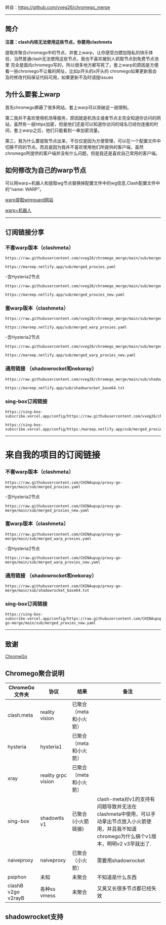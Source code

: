 转自：https://github.com/vveg26/chromego_merge

---
## 简介
**注意：clash内核无法使用这些节点，你要用clashmeta**

提取并聚合chromego中的节点，并套上warp，让你感受白嫖加隐私的快乐体验，当然普通clash无法使用这些节点，我也不喜欢被别人抓取节点到免费节点池里
完全是面向chromego写的，所以很多地方都写死了。套上warp的原因是方便看一些chromego不让看的网址，比如p开头的x开头的
chromego如果更新我会及时修改代码保证代码可用，如果更新不及时请提issues
## 为什么要套上warp
首先chromego屏蔽了很多网站，套上warp可以突破这一层限制。

第二我并不喜欢使用机场等服务，原因就是机场主或者节点主完全知道你访问的网站，虽然有一层https加密，但是他们还是可以知道你访问的域名已经你连接的时间，套上warp之后，他们只能看到一串加密流量。

第三，我为什么要提取节点出来，不仅仅是因为方便管理，可以在一个配置文件中切换不同的节点。而且是因为我并不喜欢使用他们所提供的客户端，虽然chromego所提供的客户端并没有什么问题，但是我还是喜欢自己常用的客户端。

## 如何修改为自己的warp节点
可以用warp+机器人和提取wg节点替换掉配置文件中的wg信息,Clash配置文件中的“name: WARP”。

[warp提取wireguard网站](https://replit.com/@misaka-blog/wgcf-profile-generator)

[warp+机器人](https://t.me/generatewarpplusbot)

---
## 订阅链接分享
### 不套warp版本（clashmeta）
```
https://raw.githubusercontent.com/vveg26/chromego_merge/main/sub/merged_proxies.yaml
```
```
https://mareep.netlify.app/sub/merged_proxies.yaml
```

-含Hysteria2节点
```
https://raw.githubusercontent.com/vveg26/chromego_merge/main/sub/merged_proxies_new.yaml
```
```
https://mareep.netlify.app/sub/merged_proxies_new.yaml
```

### 套warp版本（clashmeta）
```
https://raw.githubusercontent.com/vveg26/chromego_merge/main/sub/merged_warp_proxies.yaml
```
```
https://mareep.netlify.app/sub/merged_warp_proxies.yaml
```

-含Hysteria2节点
```
https://raw.githubusercontent.com/vveg26/chromego_merge/main/sub/merged_warp_proxies_new.yaml
```
```
https://mareep.netlify.app/sub/merged_warp_proxies_new.yaml
```

### 通用链接 （shadowrocket和nekoray）
```
https://raw.githubusercontent.com/vveg26/chromego_merge/main/sub/shadowrocket_base64.txt
```
```
https://mareep.netlify.app/sub/shadowrocket_base64.txt
```

### sing-box订阅链接
```
https://sing-box-subscribe.vercel.app/config/https://raw.githubusercontent.com/vveg26/chromego_merge/main/sub/merged_proxies_new.yaml
```
```
https://sing-box-subscribe.vercel.app/config/https:/mareep.netlify.app/sub/merged_proxies_new.yaml
```

---
# 来自我的项目的订阅链接
### 不套warp版本（clashmeta）
```
https://raw.githubusercontent.com/CHINAupup/proxy-go-merge/main/sub/merged_proxies.yaml
```

-含Hysteria2节点
```
https://raw.githubusercontent.com/CHINAupup/proxy-go-merge/main/sub/merged_proxies_new.yaml
```

### 套warp版本（clashmeta）
```
https://raw.githubusercontent.com/CHINAupup/proxy-go-merge/main/sub/merged_warp_proxies.yaml
```

-含Hysteria2节点
```
https://raw.githubusercontent.com/CHINAupup/proxy-go-merge/main/sub/merged_warp_proxies_new.yaml
```

### 通用链接 （shadowrocket和nekoray）
```
https://raw.githubusercontent.com/CHINAupup/proxy-go-merge/main/sub/shadowrocket_base64.txt
```

### sing-box订阅链接
```
https://sing-box-subscribe.vercel.app/config/https://raw.githubusercontent.com/CHINAupup/proxy-go-merge/main/sub/merged_proxies_new.yaml
```

---
## 致谢
[ChromeGo](https://github.com/bannedbook/fanqiang/releases/tag/ChromeGo-latest)

## Chromego聚合说明
| ChromeGo文件夹 | 协议 | 结果 | 备注 |
|--------|--------|--------|--------|
| clash.meta   | reality vision  | 已聚合（meta和小火箭）   |     | 
| hysteria   | hysteria1   | 已聚合（meta和小火箭）   |     | 
| xray   | reality grpc vision   | 已聚合（meta和小火箭）   |     | 
| sing-box   | shadowtls  v1  | 已聚合(小火箭链接)   | clash-meta对v1的支持有问题导致并无法在clashmeta中使用，可以手动拿出节点放入小火箭使用，并且我不知道chromego为什么搞个v1版本，明明v2 v3早就出了.    | 
| naiveproxy   | naiveproxy   | 已聚合（小火箭）   |  需要用shadowrocket   | 
| psiphon   | 未知   | 未聚合   |  不知道是什么东西   | 
| clashB v2go v2rayB   | 各种ss vmess   | 未聚合   |  又臭又长很多节点都已经失效   | 

## shadowrocket支持

